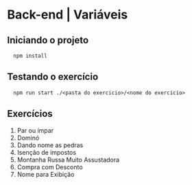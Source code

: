 # Back-end | Variáveis

## Iniciando o projeto
```
  npm install
```

## Testando o exercício
```
  npm run start ./<pasta do exercicio>/<nome do exercicio>
```

## Exercícios

01. Par ou ímpar
02. Dominó
03. Dando nome as pedras
04. Isenção de impostos
05. Montanha Russa Muito Assustadora
06. Compra com Desconto
07. Nome para Exibição
